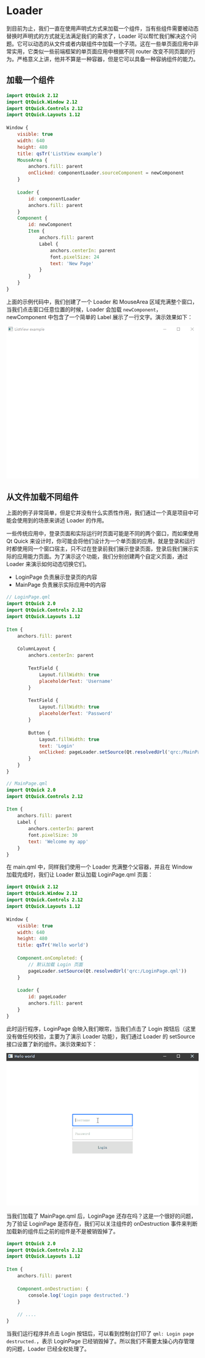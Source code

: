 # Loader

到目前为止，我们一直在使用声明式方式来加载一个组件，当有些组件需要被动态替换时声明式的方式就无法满足我们的需求了，Loader 可以帮忙我们解决这个问题。它可以动态的从文件或者内联组件中加载一个子项。这在一些单页面应用中非常实用，它类似一些前端框架的单页面应用中根据不同 router 改变不同页面的行为。严格意义上讲，他并不算是一种容器，但是它可以具备一种容纳组件的能力。

## 加载一个组件

```QML
import QtQuick 2.12
import QtQuick.Window 2.12
import QtQuick.Controls 2.12
import QtQuick.Layouts 1.12

Window {
    visible: true
    width: 640
    height: 480
    title: qsTr('ListView example')
    MouseArea {
        anchors.fill: parent
        onClicked: componentLoader.sourceComponent = newComponent
    }

    Loader {
        id: componentLoader
        anchors.fill: parent
    }
    Component {
        id: newComponent
        Item {
            anchors.fill: parent
            Label {
                anchors.centerIn: parent
                font.pixelSize: 24
                text: 'New Page'
            }
        }
    }
}
```

上面的示例代码中，我们创建了一个 Loader 和 MouseArea 区域充满整个窗口，当我们点击窗口任意位置的时候，Loader 会加载 `newComponent`，newComponent 中包含了一个简单的 Label 展示了一行文字。演示效果如下：

<img src="../images/Controls/page-loader.gif">

## 从文件加载不同组件

上面的例子非常简单，但是它并没有什么实质性作用，我们通过一个真是项目中可能会使用到的场景来讲述 Loader 的作用。

一些传统应用中，登录页面和实际运行时页面可能是不同的两个窗口，而如果使用 Qt Quick 来设计时，你可能会将他们设计为一个单页面的应用，就是登录和运行时都使用同一个窗口宿主，只不过在登录前我们展示登录页面，登录后我们展示实际的应用能力页面。为了演示这个功能，我们分别创建两个自定义页面，通过 Loader 来演示如何动态切换它们。

 - LoginPage 负责展示登录页的内容
 - MainPage 负责展示实际应用中的内容

```QML
// LoginPage.qml
import QtQuick 2.0
import QtQuick.Controls 2.12
import QtQuick.Layouts 1.12

Item {
    anchors.fill: parent

    ColumnLayout {
        anchors.centerIn: parent

        TextField {
            Layout.fillWidth: true
            placeholderText: 'Username'
        }

        TextField {
            Layout.fillWidth: true
            placeholderText: 'Password'
        }

        Button {
            Layout.fillWidth: true
            text: 'Login'
            onClicked: pageLoader.setSource(Qt.resolvedUrl('qrc:/MainPage.qml'))
        }
    }
}
```

```QML
// MainPage.qml
import QtQuick 2.0
import QtQuick.Controls 2.12

Item {
    anchors.fill: parent
    Label {
        anchors.centerIn: parent
        font.pixelSize: 30
        text: 'Welcome my app'
    }
}
```

在 main.qml 中，同样我们使用一个 Loader 充满整个父容器，并且在 Window 加载完成时，我们让 Loader 默认加载 LoginPage.qml 页面：

```QML
import QtQuick 2.12
import QtQuick.Window 2.12
import QtQuick.Controls 2.12
import QtQuick.Layouts 1.12

Window {
    visible: true
    width: 640
    height: 480
    title: qsTr('Hello world')

    Component.onCompleted: {
        // 默认加载 Login 页面
        pageLoader.setSource(Qt.resolvedUrl('qrc:/LoginPage.qml'))
    }

    Loader {
        id: pageLoader
        anchors.fill: parent
    }
}
```

此时运行程序，LoginPage 会映入我们眼帘，当我们点击了 Login 按钮后（这里没有做任何校验，主要为了演示 Loader 功能），我们通过 Loader 的 setSource 接口设置了新的组件。演示效果如下：

<img src="../images/Controls/loader-different-page.gif">

当我们加载了 MainPage.qml 后，LoginPage 还存在吗？这是一个很好的问题，为了验证 LoginPage 是否存在，我们可以关注组件的 onDestruction 事件来判断加载新的组件后之前的组件是不是被销毁掉了。

```QML
import QtQuick 2.0
import QtQuick.Controls 2.12
import QtQuick.Layouts 1.12

Item {
    anchors.fill: parent

    Component.onDestruction: {
        console.log('Login page destructed.')
    }

    // .... 
}
```

当我们运行程序并点击 Login 按钮后，可以看到控制台打印了 `qml: Login page destructed.`，表示 LoginPage 已经销毁掉了。所以我们不需要太操心内存管理的问题，Loader 已经全权处理了。

